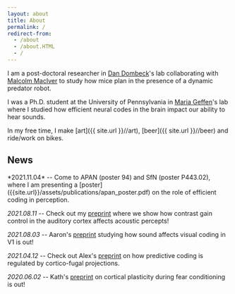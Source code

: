 ```yaml
---
layout: about
title: About
permalink: /
redirect-from:
  - /about
  - /about.HTML
  - /
---
```


I am a post-doctoral researcher in [Dan Dombeck](http://www.dombecklab.org/)'s lab collaborating with [Malcolm MacIver](https://maciverlab.github.io/) to study how mice plan in the presence of a dynamic predator robot.

I was a Ph.D. student at the University of Pennsylvania in [Maria Geffen](https://www.med.upenn.edu/hearing/)'s lab where I studied how efficient neural codes in the brain impact our ability to hear sounds.

In my free time, I make [art]({{ site.url }}//art), [beer]({{ site.url }}//beer) and ride/work on bikes.

<h2> News </h2>
*2021.11.04* -- Come to APAN (poster 94) and SfN (poster P443.02), where I am presenting a [poster]({{site.url}}/assets/publications/apan_poster.pdf) on the role of efficient coding in perception.

*2021.08.11* -- Check out my [preprint]({{site.url}}/assets/publications/2021.08.11.455845v1.full_.pdf) where we show how contrast gain control in the auditory cortex affects acoustic percepts!

*2021.08.03* -- Aaron's [preprint]({{site.url}}/assets/publications/2021.08.03.454738v1.full_.pdf) studying how sound affects visual coding in V1 is out!

*2021.04.12* -- Check out Alex's
[preprint]({{site.url}}/assets/publications/2021.04.12.439188v2.full_.pdf) on how predictive coding is regulated by cortico-fugal projections.

<!---
*2020.10.23* -- Come see my
[poster]({{site.url}}/assets/2020_angelonietal_apan_poster_pdf.pdf) at
[APAN 2020](https://www.med.upenn.edu/apan/)
--->

*2020.06.02* -- Kath's [preprint](https://www.biorxiv.org/content/10.1101/2020.06.02.128702v1) on cortical plasticity during fear conditioning is out!
